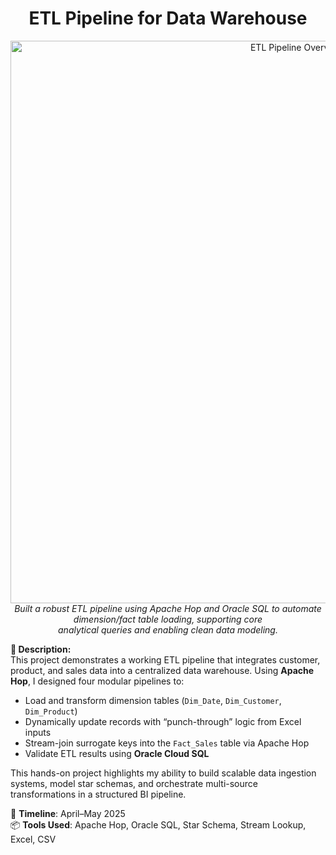 <h1 align="center">ETL Pipeline for Data Warehouse</h1>
<p align="center">
  <a href="https://github.com/PoojaKabadi/Cloud-Datawarehouse/tree/main">
    <img src="https://github.com/user-attachments/assets/689ef7bd-33dd-448c-94c5-c4a1d6b008fb" alt="ETL Pipeline Overview" width="900px" />
  </a>
  <br><i>
    Built a robust ETL pipeline using Apache Hop and Oracle SQL
    to automate dimension/fact table loading, supporting core<br> 
    analytical queries and enabling clean data modeling.
  </i><br>
</p>


**📘 Description:**  
This project demonstrates a working ETL pipeline that integrates customer, product, and sales data into a centralized data warehouse. Using **Apache Hop**, I designed four modular pipelines to:
- Load and transform dimension tables (`Dim_Date`, `Dim_Customer`, `Dim_Product`)
- Dynamically update records with “punch-through” logic from Excel inputs
- Stream-join surrogate keys into the `Fact_Sales` table via Apache Hop
- Validate ETL results using **Oracle Cloud SQL**

This hands-on project highlights my ability to build scalable data ingestion systems, model star schemas, and orchestrate multi-source transformations in a structured BI pipeline.

📅 **Timeline**: April–May 2025  
📦 **Tools Used**: Apache Hop, Oracle SQL, Star Schema, Stream Lookup, Excel, CSV  

